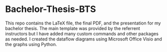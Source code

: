 # Bachelor-Thesis-BTS

This repo contains the LaTeX file, the final PDF, and the presentation for my bachelor thesis. The main template was provided by the referrent instructors but I have added many custom commands and other packages as needed. I created the dataflow diagrams using Microsoft Office Visio and the graphs using Python.
